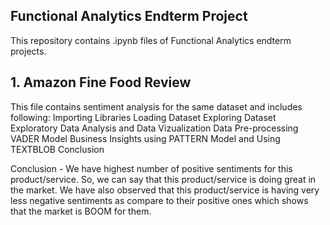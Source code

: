 ## Functional Analytics Endterm Project
This repository contains .ipynb files of Functional Analytics endterm projects.

## 1. Amazon Fine Food Review
This file contains sentiment analysis for the same dataset and includes following: Importing Libraries Loading Dataset Exploring Dataset Exploratory Data Analysis and Data Vizualization Data Pre-processing VADER Model Business Insights using PATTERN Model and Using TEXTBLOB Conclusion

Conclusion - We have highest number of positive sentiments for this product/service. So, we can say that this product/service is doing great in the market. We have also observed that this product/service is having very less negative sentiments as compare to their positive ones which shows that the market is BOOM for them.
